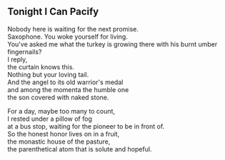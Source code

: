 Tonight I Can Pacify
--------------------
Nobody here is waiting for the next promise.  
Saxophone. You woke yourself for living.  
You've asked me what the turkey is growing there with his burnt umber fingernails?  
I reply,  
the curtain knows this.  
Nothing but your loving tail.  
And the angel to its old warrior's medal  
and among the momenta the humble one  
the son covered with naked stone.  
  
For a day, maybe too many to count,  
I rested under a pillow of fog  
at a bus stop, waiting for the pioneer to be in front of.  
So the honest honor lives on in a fruit,  
the monastic house of the pasture,  
the parenthetical atom that is solute and hopeful.  
